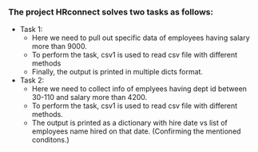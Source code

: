 ### The project HRconnect solves two tasks as follows:

- Task 1:
    - Here we need to pull out specific data of employees having salary more than 9000.
    - To perform the task, csv1 is used to read csv file with different methods
    - Finally, the output is printed in multiple dicts format.
- Task 2:
  - Here we need to collect info of emplyees having dept id between 30-110 and salary more than 4200.
  - To perform the task, csv1 is used to read csv file with different methods.
  - The output is printed as a dictionary with hire date vs list of employees name hired on that date.
    (Confirming the mentioned conditons.)